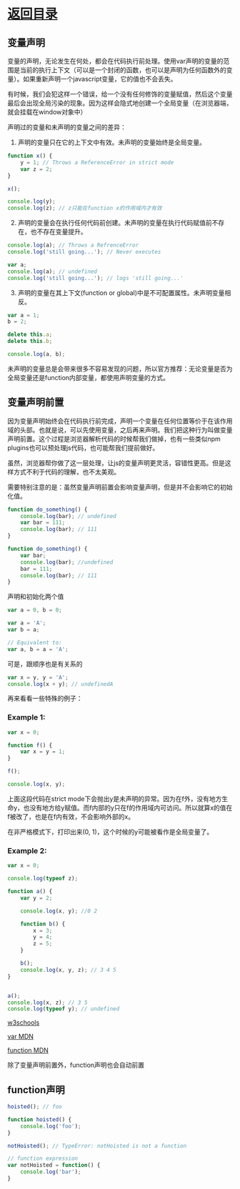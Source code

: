 # [返回目录](../content.md)

## 变量声明

变量的声明，无论发生在何处，都会在代码执行前处理。使用var声明的变量的范围是当前的执行上下文（可以是一个封闭的函数，也可以是声明为任何函数外的变量）。如果重新声明一个javascript变量，它的值也不会丢失。

有时候，我们会犯这样一个错误，给一个没有任何修饰的变量赋值，然后这个变量最后会出现全局污染的现象。因为这样会隐式地创建一个全局变量（在浏览器端，就会挂载在window对象中）

声明过的变量和未声明的变量之间的差异：

1. 声明的变量只在它的上下文中有效。未声明的变量始终是全局变量。

```js
function x() {
	y = 1; // Throws a ReferenceError in strict mode
	var z = 2;
}

x();

console.log(y);
console.log(z); // z只能在function x的作用域内才有效

```

2. 声明的变量会在执行任何代码前创建。未声明的变量在执行代码赋值前不存在，也不存在变量提升。

```js
console.log(a); // Throws a RefrenceError
console.log('still going...'); // Never executes
```

```js
var a;
console.log(a); // undefined
console.log('still going...'); // logs 'still going...'
```

3. 声明的变量在其上下文(function or global)中是不可配置属性。未声明变量相反。

```js
var a = 1;
b = 2;

delete this.a;
delete this.b;

console.log(a, b);
```

未声明的变量总是会带来很多不容易发现的问题，所以官方推荐：无论变量是否为全局变量还是function内部变量，都使用声明变量的方式。

## 变量声明前置

因为变量声明始终会在代码执行前完成，声明一个变量在任何位置等价于在该作用域的头部。也就是说，可以先使用变量，之后再来声明。我们把这种行为叫做变量声明前置。这个过程是浏览器解析代码的时候帮我们做掉，也有一些类似npm plugins也可以预处理js代码，也可能帮我们提前做好。

虽然，浏览器帮你做了这一层处理，让js的变量声明更灵活，容错性更高。但是这样方式不利于代码的理解，也不太美观。

需要特别注意的是：虽然变量声明前置会影响变量声明，但是并不会影响它的初始化值。

```js
function do_something() {
	console.log(bar); // undefined
	var bar = 111;
	console.log(bar); // 111
}

function do_something() {
	var bar;
	console.log(bar); //undefined
	bar = 111;
	console.log(bar); // 111
}
```

声明和初始化两个值

```js
var a = 0, b = 0;
```

```js
var a = 'A';
var b = a;

// Equivalent to:
var a, b = a = 'A';
```

可是，跟顺序也是有关系的

```js
var x = y, y = 'A';
console.log(x + y); // undefinedA
```

再来看看一些特殊的例子：

### Example 1:

```js
var x = 0;

function f() {
	var x = y = 1;
}

f();

console.log(x, y);
```

上面这段代码在strict mode下会抛出y是未声明的异常。因为在f外，没有地方生命y，也没有地方给y赋值。而f内部的y只在f的作用域内可访问。所以就算x的值在f被改了，也是在f内有效，不会影响外部的x。

在非严格模式下，打印出来(0, 1)，这个时候的y可能被看作是全局变量了。


### Example 2:

```js
var x = 0;

console.log(typeof z);

function a() {
	var y = 2;

	console.log(x, y); //0 2

	function b() {
		x = 3;
		y = 4;
		z = 5;
	}

	b();
	console.log(x, y, z); // 3 4 5
}


a();
console.log(x, z); // 3 5
console.log(typeof y); // undefined
```

[w3schools](https://www.w3schools.com/js/js_hoisting.asp)

[var MDN](https://developer.mozilla.org/en-US/docs/Web/JavaScript/Reference/Statements/var)

[function MDN](https://developer.mozilla.org/en-US/docs/Web/JavaScript/Reference/Statements/var)

除了变量声明前置外，function声明也会自动前置

## function声明

```js
hoisted(); // foo

function hoisted() {
	console.log('foo');
}
```

```js
notHoisted(); // TypeError: notHoisted is not a function

// function expression
var notHoisted = function() {
	console.log('bar');
}
```